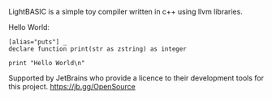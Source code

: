 LightBASIC is a simple toy compiler written in c++ using llvm libraries.

Hello World:
```VB
[alias="puts"] _
declare function print(str as zstring) as integer

print "Hello World\n"
```

Supported by JetBrains who provide a licence to their development tools for this project. https://jb.gg/OpenSource
